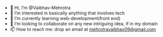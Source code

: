 - 👋 Hi, I’m @Vaibhav-Mehrotra
- 👀 I’m interested in basically anything that involves tech
- 🌱 I’m currently learning web-development(front end)
- 💞️ I’m looking to collaborate on any new intriguing idea, if in my domain
- 📫 How to reach me: drop an email at mehrotravaibhav09@gmail.com

<!---
Vaibhav-Mehrotra/Vaibhav-Mehrotra is a ✨ special ✨ repository because its `README.md` (this file) appears on your GitHub profile.
You can click the Preview link to take a look at your changes.
--->
